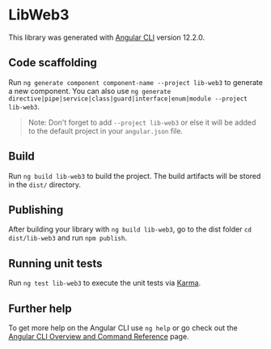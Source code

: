 # LibWeb3

This library was generated with [Angular CLI](https://github.com/angular/angular-cli) version 12.2.0.

## Code scaffolding

Run `ng generate component component-name --project lib-web3` to generate a new component. You can also use `ng generate directive|pipe|service|class|guard|interface|enum|module --project lib-web3`.
> Note: Don't forget to add `--project lib-web3` or else it will be added to the default project in your `angular.json` file.

## Build

Run `ng build lib-web3` to build the project. The build artifacts will be stored in the `dist/` directory.

## Publishing

After building your library with `ng build lib-web3`, go to the dist folder `cd dist/lib-web3` and run `npm publish`.

## Running unit tests

Run `ng test lib-web3` to execute the unit tests via [Karma](https://karma-runner.github.io).

## Further help

To get more help on the Angular CLI use `ng help` or go check out the [Angular CLI Overview and Command Reference](https://angular.io/cli) page.
